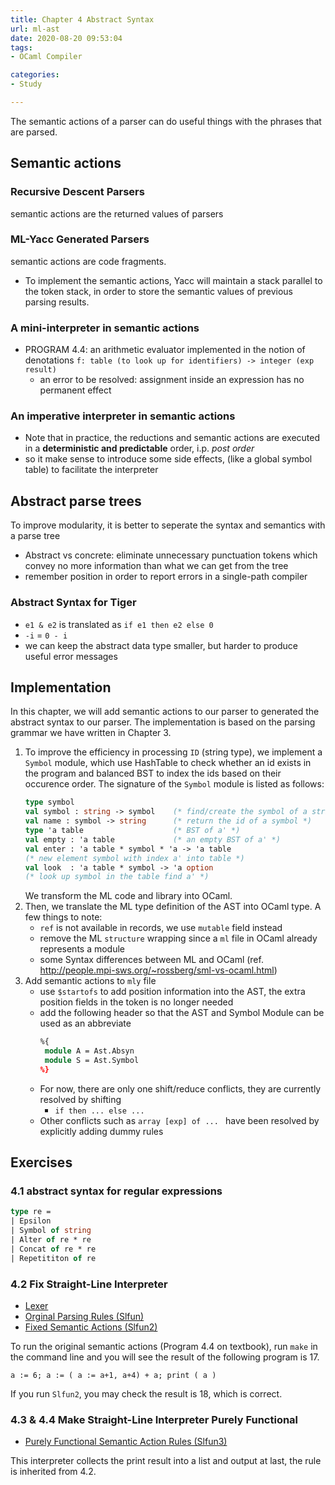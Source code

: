 ```yaml
---
title: Chapter 4 Abstract Syntax
url: ml-ast
date: 2020-08-20 09:53:04
tags: 
- OCaml Compiler

categories: 
- Study

---
```


The semantic actions of a parser can do useful things with the phrases that are parsed.


<!-- more -->

## Semantic actions

### Recursive Descent Parsers

semantic actions are the returned values of parsers

### ML-Yacc Generated Parsers

semantic actions are code fragments.
- To implement the semantic actions, Yacc will maintain a stack parallel to the token stack, in order to store the semantic values of previous parsing results.

### A mini-interpreter in semantic actions
- PROGRAM 4.4: an arithmetic evaluator implemented in the notion of denotations `f: table (to look up for identifiers) -> integer (exp result)`
  - an error to be resolved: assignment inside an expression has no permanent effect

### An imperative interpreter in semantic actions
- Note that in practice, the reductions and semantic actions are executed in a **deterministic and predictable** order, i.p. _post order_
- so it make sense to introduce some side effects, (like a global symbol table) to facilitate the interpreter


## Abstract parse trees

To improve modularity, it is better to seperate the syntax and semantics with a parse tree
- Abstract vs concrete: eliminate unnecessary punctuation tokens which convey no more information than what we can get from the tree
- remember position in order to report errors in a single-path compiler

### Abstract Syntax for Tiger
- `e1 & e2` is translated as `if e1 then e2 else 0`
- `-i` = `0 - i`
- we can keep the abstract data type smaller, but harder to produce useful error messages



## Implementation

In this chapter, we will add semantic actions to our parser to generated the abstract syntax to our parser. The implementation is based on the parsing grammar we have written in Chapter 3.

1. To improve the efficiency in processing `ID` (string type), we implement a `Symbol` module, which use HashTable to check whether an id exists in the program and balanced BST to index the ids based on their occurence order. The signature of the `Symbol` module is listed as follows:
   ```OCaml
   type symbol
   val symbol : string -> symbol    (* find/create the symbol of a string *)
   val name : symbol -> string      (* return the id of a symbol *)
   type 'a table                    (* BST of a' *)
   val empty : 'a table             (* an empty BST of a' *)
   val enter : 'a table * symbol * 'a -> 'a table  
   (* new element symbol with index a' into table *)
   val look  : 'a table * symbol -> 'a option      
   (* look up symbol in the table find a' *)
   ```
   We transform the ML code and library into OCaml.
2. Then, we translate the ML type definition of the AST into OCaml type. A few things to note:
   - `ref` is not available in records, we use `mutable` field instead
   - remove the ML `structure` wrapping since a `ml` file in OCaml already represents a module
   - some Syntax differences between ML and OCaml (ref. http://people.mpi-sws.org/~rossberg/sml-vs-ocaml.html)
3. Add semantic actions to `mly` file
   - use `$startofs` to add position information into the AST, the extra position fields in the token is no longer needed   
   - add the following header so that the AST and Symbol Module can be used as an abbreviate
     ```OCaml
     %{
      module A = Ast.Absyn
      module S = Ast.Symbol
     %}
     ```
   - For now, there are only one shift/reduce conflicts, they are currently resolved by shifting
      - `if then ... else ...`
   - Other conflicts such as `array [exp] of ... ` have been resolved by explicitly adding dummy rules


## Exercises

### 4.1 abstract syntax for regular expressions
```OCaml
type re =
| Epsilon
| Symbol of string
| Alter of re * re
| Concat of re * re
| Repetititon of re 
```

### 4.2 Fix Straight-Line Interpreter

- [Lexer](../exercises/chap4/prog4.4/lexer.mll)
- [Orginal Parsing Rules (Slfun)](../exercises/chap4/prog4.4/slfun.mly)
- [Fixed Semantic Actions (Slfun2)](../exercises/chap4/ex2/slfun2.mly)

To run the original semantic actions (Program 4.4 on textbook),  run `make` in the command line and you will see the result of the following program is 17.
```
a := 6; a := ( a := a+1, a+4) + a; print ( a )
```

If you run `Slfun2`, you may check the result is 18, which is correct.

### 4.3 & 4.4 Make Straight-Line Interpreter Purely Functional

- [Purely Functional Semantic Action Rules (Slfun3)](../exercises/chap4/ex4/slfun3.mly)

This interpreter collects the print result into a list and output at last, the rule is inherited from 4.2.